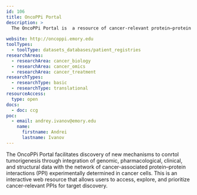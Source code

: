 ```yaml
---
id: 106
title: OncoPPi Portal
description: >
  The OncoPPi Portal is  a resource of cancer-relevant protein–protein interactions that allows users to explore cancer vulnerabilities. 
  
website: http://oncoppi.emory.edu
toolTypes:
  - toolType: datasets_databases/patient_registries
researchAreas:
  - researchArea: cancer_biology
  - researchArea: cancer_omics
  - researchArea: cancer_treatment
researchTypes:
  - researchType: basic
  - researchType: translational
resourceAccess:
  type: open
docs:
  - doc: ccg
poc:
  - email: andrey.ivanov@emory.edu
    name:
      firstname: Andrei
      lastname: Ivanov
---
```

The OncoPPi Portal facilitates discovery of new mechanisms to conrtol tumorigenesis through integration of genomic, pharmacological, clinical, and structural data with the network of cancer-associated protein–protein interactions (PPI) experimentally determined in cancer cells. This is an interactive web resource that allows users to access, explore, and prioritize cancer-relevant PPIs for target discovery.
